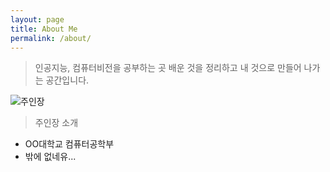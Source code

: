 ```yaml
---
layout: page
title: About Me
permalink: /about/
---
```


> 인공지능, 컴퓨터비전을 공부하는 곳
배운 것을 정리하고 내 것으로 만들어 나가는 공간입니다.


![]({{site.baseurl}}/images/증명사진.jpg "주인장")
> 주인장 소개
* OO대학교 컴퓨터공학부
* 밖에 없네유...
